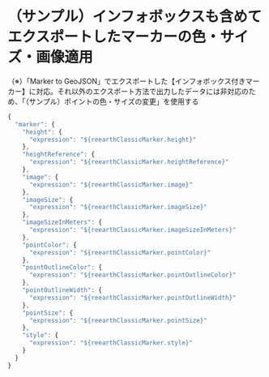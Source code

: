 # （サンプル）インフォボックスも含めてエクスポートしたマーカーの色・サイズ・画像適用

（※）「Marker to GeoJSON」でエクスポートした【インフォボックス付きマーカー】に対応。それ以外のエクスポート方法で出力したデータには非対応のため、「（サンプル）ポイントの色・サイズの変更」を使用する

```jsx
{
  "marker": {
    "height": {
      "expression": "${reearthClassicMarker.height}"
    },
    "heightReference": {
      "expression": "${reearthClassicMarker.heightReference}"
    },
    "image": {
      "expression": "${reearthClassicMarker.image}"
    },
    "imageSize": {
      "expression": "${reearthClassicMarker.imageSize}"
    },
    "imageSizeInMeters": {
      "expression": "${reearthClassicMarker.imageSizeInMeters}"
    },
    "pointColor": {
      "expression": "${reearthClassicMarker.pointColor}"
    },
    "pointOutlineColor": {
      "expression": "${reearthClassicMarker.pointOutlineColor}"
    },
    "pointOutlineWidth": {
      "expression": "${reearthClassicMarker.pointOutlineWidth}"
    },
    "pointSize": {
      "expression": "${reearthClassicMarker.pointSize}"
    },
    "style": {
      "expression": "${reearthClassicMarker.style}"
    }
  }
}
```

